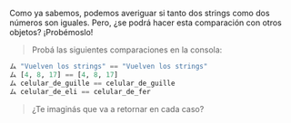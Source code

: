 Como ya sabemos, podemos averiguar si tanto dos strings como dos números son iguales. Pero, ¿se podrá hacer esta comparación con otros objetos? ¡Probémoslo!

> Probá las siguientes comparaciones en la consola:
>
``` python
ム "Vuelven los strings" == "Vuelven los strings"
ム [4, 8, 17] == [4, 8, 17]
ム celular_de_guille == celular_de_guille
ム celular_de_eli == celular_de_fer
```
> ¿Te imaginás que va a retornar en cada caso?
